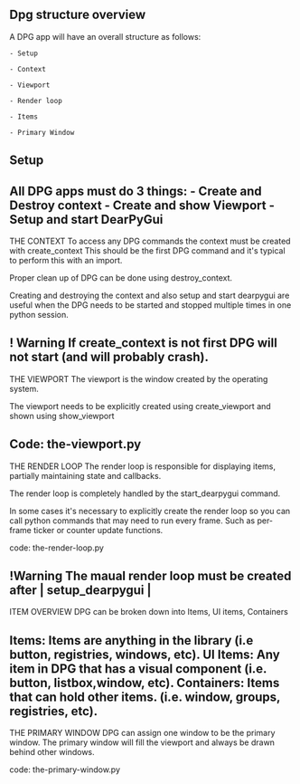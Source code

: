 Dpg structure overview
-----------------------------------------------------------------------------

A DPG app will have an overall structure as follows: 

    - Setup

    - Context 

    - Viewport

    - Render loop

    - Items

    - Primary Window 

Setup
-------------------------------------------------------------------------------

All DPG apps must do 3 things: 
    - Create and Destroy context 
    - Create and show Viewport 
    - Setup and start DearPyGui 
-------------------------------------------------------------------
THE CONTEXT 
To access any DPG commands the context must be created with
create_context This should be the first DPG command and it's typical 
to perform this with an import. 

Proper clean up of DPG can be done using destroy_context.

Creating and destroying the context and also setup and start dearpygui
are useful when the DPG needs to be started and stopped multiple times 
in one python session. 

! Warning 
If create_context is not first DPG will not start (and will probably 
crash). 
---------------------------------------------------------------------
THE VIEWPORT 
The viewport is the window created by the operating system. 

The viewport needs to be explicitly created using create_viewport and 
shown using show_viewport 

Code: the-viewport.py
---------------------------------------------------------------------
THE RENDER LOOP 
The render loop is responsible for displaying items, partially
maintaining state and callbacks. 

The render loop is completely handled by the start_dearpygui command. 

In some cases it's necessary to explicitly create the render loop so
you can call python commands that may need to run every frame. Such as per-frame ticker or counter update functions. 

code: the-render-loop.py 

!Warning 
The maual render loop must be created after | setup_dearpygui |
--------------------------------------------------------------------
ITEM OVERVIEW 
DPG can be broken down into Items, UI items, Containers 

Items: 
    Items are anything in the library (i.e button, registries, windows, etc).
UI Items:
    Any item in DPG that has a visual component (i.e. button, listbox,window, etc).
Containers: 
    Items that can hold other items. (i.e. window, groups, registries, etc). 
-------------------------------------------------------------------
THE PRIMARY WINDOW 
DPG can assign one window to be the primary window. The primary window will fill the viewport and always be drawn behind other windows. 

code: the-primary-window.py

















